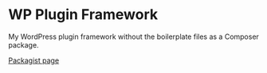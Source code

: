 WP Plugin Framework
============================

My WordPress plugin framework without the boilerplate files as a Composer package.

[Packagist page](https://packagist.org/packages/theantichris/wp-plugin-framework)

